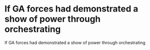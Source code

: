 # If GA forces had demonstrated a show of power through orchestrating

If GA forces had demonstrated a show of power through orchestrating